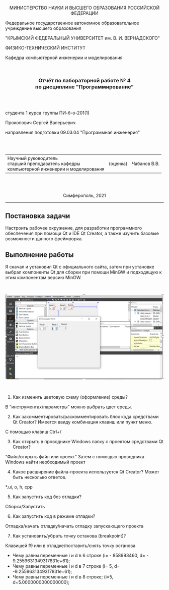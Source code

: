 <p align="center">МИНИСТЕРСТВО НАУКИ  И ВЫСШЕГО ОБРАЗОВАНИЯ РОССИЙСКОЙ ФЕДЕРАЦИИ<br>

Федеральное государственное автономное образовательное учреждение высшего образования<br>

"КРЫМСКИЙ ФЕДЕРАЛЬНЫЙ УНИВЕРСИТЕТ им. В. И. ВЕРНАДСКОГО"<br>

ФИЗИКО-ТЕХНИЧЕСКИЙ ИНСТИТУТ<br>

Кафедра компьютерной инженерии и моделирования</p>

<br>

<h3 align="center">Отчёт по лабораторной работе № 4<br> по дисциплине "Программирование"</h3>

<br><br>

<p>студента 1 курса группы ПИ-б-о-201(1)<br>


Прокопович Сергей Валерьевич<br>

направления подготовки 09.03.04 "Программная инженерия"</p>

<br><br>

<table>

<tr><td>Научный руководитель<br> старший преподаватель кафедры<br> компьютерной инженерии и моделирования</td>

<td>(оценка)</td>

<td>Чабанов В.В.</td>

</tr>

</table>

<br><br>

<p align="center">Симферополь, 2021</p>

<hr>

## Постановка задачи

Настроить рабочее окружение, для разработки программного обеспечения при помощи Qt и IDE Qt Creator, а также изучить базовые возможности данного фреймворка.

## Выполнение работы 
Я скачал и установил Qt с официального сайта, затем при установке выбрал компоненты Qt для сборки при помощи MinGW и подходящую к этим компонентам версию MinGW.

<br>

![](https://github.com/Pserega-sys/Programming/blob/master/Lab/04/screenshot/1.PNG)

<br>

1. Как изменить цветовую схему (оформление) среды?

В “инструментах/параметры” можно выбрать цвет среды.

2. Как закомментировать/раскомментировать блок кода средствами Qt Creator? Имеется ввиду комбинация клавиш или пункт меню.

С помощью клавиш Ctrl+/

3. Как открыть в проводнике Windows папку с проектом средствами Qt Creator?

“Файл/открыть файл или проект” Затем с помощью проводника Windows найти необходимый проект

4. Какое расширение файла-проекта используется Qt Creator? Может быть несколько ответов.

*.ui, o, h, cpp

5. Как запустить код без отладки?

Сборка/Запустить

6. Как запустить код в режиме отладки?

Отладка/начать отладку/начать отладку запускающего проекта

7. Как установить/убрать точку останова (breakpoint)?

Клавишей f9 или в отладке/поставить/снять точку останова

- Чему равны переменные i и d в 6     строке (i= - 858993460,            									           d= -     9.2559631349317831e+61);
- Чему равны переменные i и d в 7     строке (i= 5, d=     -9.2559631349317831e+61);
- Чему равны переменные i и d в 8     строке; (i=5, d=5.0000000000000000);

